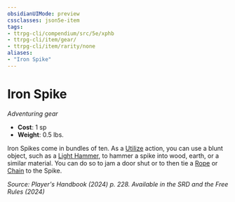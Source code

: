 ```yaml
---
obsidianUIMode: preview
cssclasses: json5e-item
tags:
- ttrpg-cli/compendium/src/5e/xphb
- ttrpg-cli/item/gear/
- ttrpg-cli/item/rarity/none
aliases: 
- "Iron Spike"
---
```

# Iron Spike
*Adventuring gear*  


- **Cost**: 1 sp
- **Weight**: 0.5 lbs.

Iron Spikes come in bundles of ten. As a [Utilize](/3-Mechanics/CLI/actions.md#Utilize) action, you can use a blunt object, such as a [Light Hammer](/3-Mechanics/CLI/items/light-hammer-xphb.md), to hammer a spike into wood, earth, or a similar material. You can do so to jam a door shut or to then tie a [Rope](/3-Mechanics/CLI/items/rope-xphb.md) or [Chain](/3-Mechanics/CLI/items/chain-xphb.md) to the Spike.

*Source: Player's Handbook (2024) p. 228. Available in the <span title='Systems Reference Document (5.2)'>SRD</span> and the Free Rules (2024)*